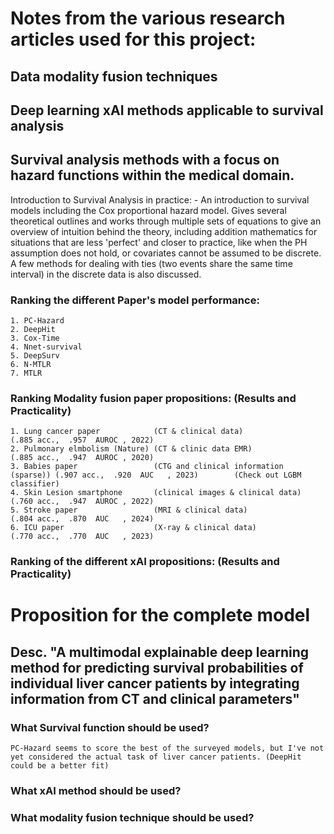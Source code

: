 # Notes from the various research articles used for this project:

## Data modality fusion techniques

## Deep learning xAI methods applicable to survival analysis

## Survival analysis methods with a focus on hazard functions within the medical domain. 

Introduction to Survival Analysis in practice: 
    - An introduction to survival models including the Cox proportional hazard model. Gives several theoretical outlines and works through multiple sets of equations to give an overview of intuition behind the theory, including addition mathematics for situations that are less 'perfect' and closer to practice, like when the PH assumption does not hold, or covariates cannot be assumed to be discrete. A few methods for dealing with ties (two events share the same time interval) in the discrete data is also discussed.

### Ranking the different Paper's model performance:
    1. PC-Hazard
    2. DeepHit
    3. Cox-Time
    4. Nnet-survival
    5. DeepSurv
    6. N-MTLR
    7. MTLR

### Ranking Modality fusion paper propositions: (Results and Practicality)

    1. Lung cancer paper            (CT & clinical data)                    (.885 acc.,  .957  AUROC , 2022) 
    2. Pulmonary elmbolism (Nature) (CT & clinic data EMR)                  (.885 acc.,  .947  AUROC , 2020)  
    3. Babies paper                 (CTG and clinical information (sparse)) (.907 acc.,  .920  AUC   , 2023)        (Check out LGBM classifier)
    4. Skin Lesion smartphone       (clinical images & clinical data)       (.760 acc.,  .947  AUROC , 2022) 
    5. Stroke paper                 (MRI & clinical data)                   (.804 acc.,  .870  AUC   , 2024)
    6. ICU paper                    (X-ray & clinical data)                 (.770 acc.,  .770  AUC   , 2023)


### Ranking of the different xAI propositions: (Results and Practicality)




# Proposition for the complete model

## Desc. "A multimodal explainable deep learning method for predicting survival probabilities of individual liver cancer patients by integrating information from CT and clinical parameters"

### What Survival function should be used?
    PC-Hazard seems to score the best of the surveyed models, but I've not yet considered the actual task of liver cancer patients. (DeepHit could be a better fit)

### What xAI method should be used?
    

### What modality fusion technique should be used?